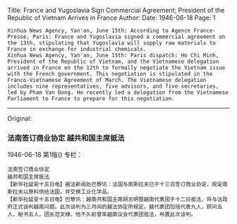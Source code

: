 Title: France and Yugoslavia Sign Commercial Agreement; President of the Republic of Vietnam Arrives in France
Author:
Date: 1946-06-18
Page: 1

    Xinhua News Agency, Yan'an, June 15th: According to Agence France-Presse, Paris: France and Yugoslavia signed a commercial agreement on the 13th, stipulating that Yugoslavia will supply raw materials to France in exchange for industrial chemicals.
    Xinhua News Agency, Yan'an, June 15th: Paris dispatch: Ho Chi Minh, President of the Republic of Vietnam, and the Vietnamese delegation arrived in France on the 12th to formally negotiate the Vietnam issue with the French government. This negotiation is stipulated in the Franco-Vietnamese Agreement of March. The Vietnamese delegation includes nine representatives, five advisors, and five secretaries, led by Pham Van Dong. He recently led a delegation from the Vietnamese Parliament to France to prepare for this negotiation.



<hr /> 

Original: 


### 法南签订商业协定  越共和国主席抵法

1946-06-18
第1版()
专栏：

    法南签订商业协定
    越共和国主席抵法
    【新华社延安十五日电】据法新闻处巴黎讯：法国与南斯拉夫已于十三日签订商业协定，规定南斯拉夫以原料供给法国，并交换工业化学品。
    【新华社延安十五日电】巴黎讯：越南共和国主席胡志明暨越南代表团于十二日抵法，将与法政府正式谈判越南问题。此次谈判为三月间的越法协定所规定。越代表团包括代表九人，顾问五人，秘书五人，团长范文棣。他不久前曾率越南议会代表团抵法，布置此次谈判。
